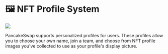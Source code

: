 # 🖼 NFT Profile System

![](<../../.gitbook/assets/docs-masthead (1).png>)

PancakeSwap supports personalized profiles for users. These profiles allow you to choose your own name, join a team, and choose from NFT profile images you've collected to use as your profile's display picture.
